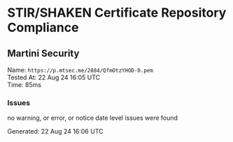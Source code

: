 # STIR/SHAKEN Certificate Repository Compliance

## Martini Security

Name: `https://p.mtsec.me/2884/QfmOtzYHOD-0.pem`\
Tested At: 22 Aug 24 16:05 UTC\
Time: 85ms

### Issues

no warning, or error, or notice date level issues were found

Generated: 22 Aug 24 16:06 UTC